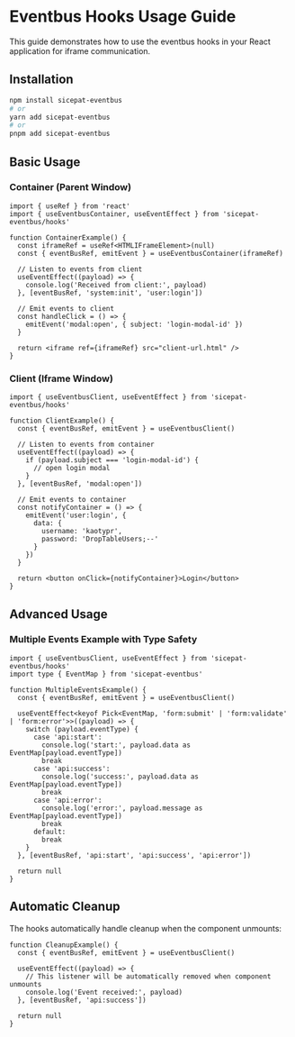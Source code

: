 # Eventbus Hooks Usage Guide

This guide demonstrates how to use the eventbus hooks in your React application for iframe communication.

## Installation

```bash
npm install sicepat-eventbus
# or
yarn add sicepat-eventbus
# or 
pnpm add sicepat-eventbus
```

## Basic Usage

### Container (Parent Window)

```tsx
import { useRef } from 'react'
import { useEventbusContainer, useEventEffect } from 'sicepat-eventbus/hooks'

function ContainerExample() {
  const iframeRef = useRef<HTMLIFrameElement>(null)
  const { eventBusRef, emitEvent } = useEventbusContainer(iframeRef)

  // Listen to events from client
  useEventEffect((payload) => {
    console.log('Received from client:', payload)
  }, [eventBusRef, 'system:init', 'user:login'])

  // Emit events to client
  const handleClick = () => {
    emitEvent('modal:open', { subject: 'login-modal-id' })
  }

  return <iframe ref={iframeRef} src="client-url.html" />
}
```

### Client (Iframe Window)

```tsx
import { useEventbusClient, useEventEffect } from 'sicepat-eventbus/hooks'

function ClientExample() {
  const { eventBusRef, emitEvent } = useEventbusClient()

  // Listen to events from container
  useEventEffect((payload) => {
    if (payload.subject === 'login-modal-id') {
      // open login modal
    }
  }, [eventBusRef, 'modal:open'])

  // Emit events to container
  const notifyContainer = () => {
    emitEvent('user:login', { 
      data: {
        username: 'kaotypr',
        password: 'DropTableUsers;--'
      }
    })
  }

  return <button onClick={notifyContainer}>Login</button>
}
```

## Advanced Usage

### Multiple Events Example with Type Safety

```tsx
import { useEventbusClient, useEventEffect } from 'sicepat-eventbus/hooks'
import type { EventMap } from 'sicepat-eventbus'

function MultipleEventsExample() {
  const { eventBusRef, emitEvent } = useEventbusClient()

  useEventEffect<keyof Pick<EventMap, 'form:submit' | 'form:validate' | 'form:error'>>((payload) => {
    switch (payload.eventType) {
      case 'api:start':
        console.log('start:', payload.data as EventMap[payload.eventType])
        break
      case 'api:success':
        console.log('success:', payload.data as EventMap[payload.eventType])
        break
      case 'api:error':
        console.log('error:', payload.message as EventMap[payload.eventType])
        break
      default:
        break
    }
  }, [eventBusRef, 'api:start', 'api:success', 'api:error'])

  return null
}
```

## Automatic Cleanup

The hooks automatically handle cleanup when the component unmounts:

```tsx
function CleanupExample() {
  const { eventBusRef, emitEvent } = useEventbusClient()

  useEventEffect((payload) => {
    // This listener will be automatically removed when component unmounts
    console.log('Event received:', payload)
  }, [eventBusRef, 'api:success'])

  return null
}
```

